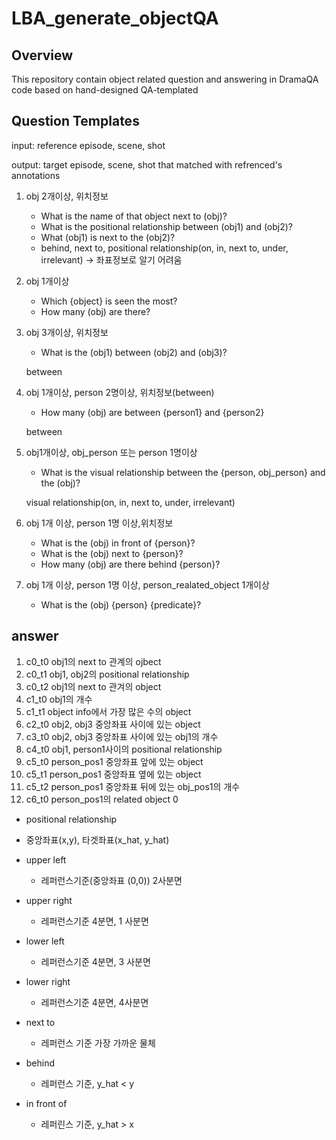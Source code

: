 # LBA_generate_objectQA


## Overview

This repository contain object related question and answering in DramaQA code based on hand-designed QA-templated




## Question Templates

input: reference episode, scene, shot

output: target episode, scene, shot that matched with refrenced's annotations

1. obj 2개이상, 위치정보
    - What is the name of that object next to (obj)?
    - What is the positional relationship between (obj1) and (obj2)?
    - What (obj1) is next to the (obj2)?
    - behind, next to, positional relationship(on, in, next to, under, irrelevant) -> 좌표정보로 알기 어려움
   
2. obj 1개이상
    - Which {object} is seen the most?
    - How many (obj) are there?
    
3. obj 3개이상, 위치정보
    - What is the (obj1) between (obj2) and (obj3)?
    
    between

4. obj 1개이상, person 2명이상, 위치정보(between)
    - How many (obj) are between {person1} and {person2}
    
    between
    
5. obj1개이상, obj_person 또는 person 1명이상 
    - What is the visual relationship between the {person, obj_person} and the (obj)?
    
    visual relationship(on, in, next to, under, irrelevant)
   
6. obj 1개 이상, person 1명 이상,위치정보
    - What is the (obj) in front of {person}?
    - What is the (obj) next to {person}?
    - How many (obj) are there behind {person}?

7. obj 1개 이상, person 1명 이상, person_realated_object 1개이상
    - What is the (obj) {person} {predicate}?
    


## answer


1. c0_t0 obj1의 next to 관계의 ojbect
2. c0_t1 obj1, obj2의 positional relationship
3. c0_t2 obj1의 next to 관겨의 object
4. c1_t0 obj1의 개수
5. c1_t1 object info에서 가장 많은 수의 object
6. c2_t0 obj2, obj3 중앙좌표 사이에 있는 object
7. c3_t0 obj2, obj3 중앙좌표 사이에 있는 obj1의 개수
8. c4_t0 obj1, person1사이의 positional relationship
9. c5_t0 person_pos1 중앙좌표 앞에 있는 object
10. c5_t1 person_pos1 중앙좌표 옆에 있는 object 
11. c5_t2 person_pos1 중앙좌표 뒤에 있는 obj_pos1의 개수
12. c6_t0 person_pos1의 related object 0



- positional relationship
- 중앙좌표(x,y), 타겟좌표(x_hat, y_hat)
- upper left
    - 레퍼런스기준(중앙좌표 (0,0)) 2사분면
- upper right
    - 레퍼런스기준 4분면, 1 사분면
- lower left
    - 레퍼런스기준 4분면, 3 사분면
- lower right
    - 레퍼런스기준 4분면, 4사분면

- next to
    - 레퍼런스 기준 가장 가까운 물체

- behind
    - 레퍼런스 기준, y_hat < y
- in front of
    - 레퍼린스 기준, y_hat > x




